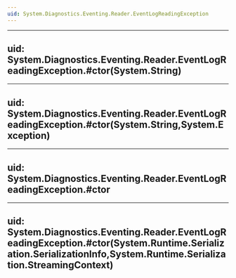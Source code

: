 ```yaml
---
uid: System.Diagnostics.Eventing.Reader.EventLogReadingException
---
```


---
uid: System.Diagnostics.Eventing.Reader.EventLogReadingException.#ctor(System.String)
---

---
uid: System.Diagnostics.Eventing.Reader.EventLogReadingException.#ctor(System.String,System.Exception)
---

---
uid: System.Diagnostics.Eventing.Reader.EventLogReadingException.#ctor
---

---
uid: System.Diagnostics.Eventing.Reader.EventLogReadingException.#ctor(System.Runtime.Serialization.SerializationInfo,System.Runtime.Serialization.StreamingContext)
---
